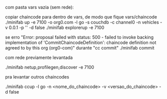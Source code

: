 com pasta vars vazia (sem rede):

copiar chaincode para dentro de vars, de modo que fique vars/chaincode
./minifab up -e 7100 -o org0.com -l go -s couchdb -c channel0 -n vehicles -v 0.0.1 -p '' -d false
./minifab explorerup -e 7100

se erro "Error: proposal failed with status: 500 - failed to invoke backing implementation of 'CommitChaincodeDefinition': chaincode definition not agreed to by this org (org0-com)" durante "cc commit"
./minifab commit

com rede previamente levantada

./minifab netup,profilegen,discover -e 7100

pra levantar outros chaincodes

./minifab ccup -l go -n <nome_do_chaincode> -v <versao_do_chaincode> -d false